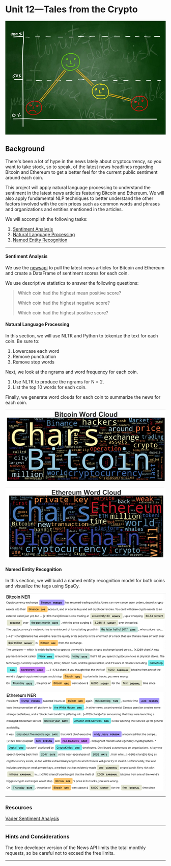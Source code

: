 # Unit 12—Tales from the Crypto

![Stock Sentiment](Images/sentimental.jpeg)

## Background

There's been a lot of hype in the news lately about cryptocurrency, so you want to take stock, so to speak, of the latest news headlines regarding Bitcoin and Ethereum to get a better feel for the current public sentiment around each coin.

This project will apply natural language processing to understand the sentiment in the latest news articles featuring Bitcoin and Ethereum. We will also apply fundamental NLP techniques to better understand the other factors involved with the coin prices such as common words and phrases and organizations and entities mentioned in the articles.

We will accomplish the following tasks:

1. [Sentiment Analysis](#Sentiment-Analysis)
2. [Natural Language Processing](#Natural-Language-Processing)
3. [Named Entity Recognition](#Named-Entity-Recognition)

- - -


#### Sentiment Analysis

We use the [newsapi](https://newsapi.org/) to pull the latest news articles for Bitcoin and Ethereum and create a DataFrame of sentiment scores for each coin.

We use descriptive statistics to answer the following questions:

> Which coin had the highest mean positive score?
>
> Which coin had the highest negative score?
>
> Which coin had the highest positive score?

#### Natural Language Processing

In this section, we will use NLTK and Python to tokenize the text for each coin. Be sure to:

1. Lowercase each word
2. Remove punctuation
3. Remove stop words

Next, we look at the ngrams and word frequency for each coin.

1. Use NLTK to produce the ngrams for N = 2.
2. List the top 10 words for each coin.

Finally, we generate word clouds for each coin to summarize the news for each coin.

![btc-word-cloud.png](Images/btc-word-cloud.png)

![eth-word-cloud.png](Images/eth-word-cloud.png)



#### Named Entity Recognition

In this section, we will build a named entity recognition model for both coins and visualize the tags using SpaCy.

![btc-ner.png](Images/btc-ner.png)

![eth-ner.png](Images/eth-ner.png)

- - -

### Resources

[Vader Sentiment Analysis](http://www.nltk.org/howto/sentiment.html)

- - -

### Hints and Considerations

The free developer version of the News API limits the total monthly requests, so be careful not to exceed the free limits.

- - -

